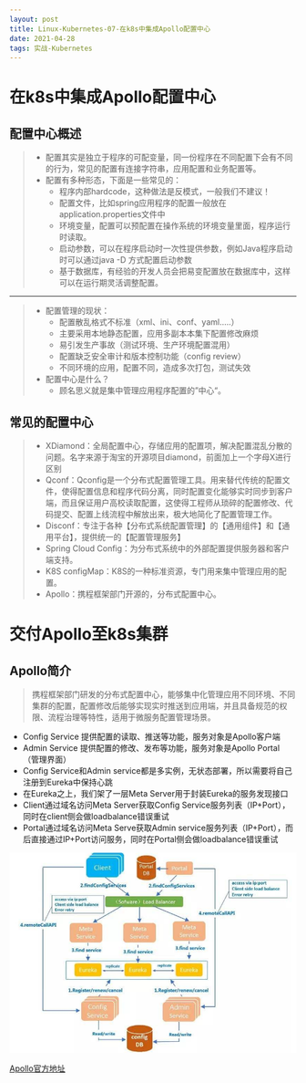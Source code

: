 ```yaml
---
layout: post
title: Linux-Kubernetes-07-在k8s中集成Apollo配置中心
date: 2021-04-28
tags: 实战-Kubernetes
---
```


# 在k8s中集成Apollo配置中心

## 配置中心概述

> - 配置其实是独立于程序的可配变量，同一份程序在不同配置下会有不同的行为，常见的配置有连接字符串，应用配置和业务配置等。
> - 配置有多种形态，下面是一些常见的：
>   - 程序内部hardcode，这种做法是反模式，一般我们不建议！
>   - 配置文件，比如spring应用程序的配置一般放在application.properties文件中
>   - 环境变量，配置可以预配置在操作系统的环境变量里面，程序运行时读取。
>   - 启动参数，可以在程序启动时一次性提供参数，例如Java程序启动时可以通过java -D 方式配置启动参数
>   - 基于数据库，有经验的开发人员会把易变配置放在数据库中，这样可以在运行期灵活调整配置。

-----

> - 配置管理的现状：
>   - 配置散乱格式不标准（xml、ini、conf、yaml.....）
>   - 主要采用本地静态配置，应用多副本本集下配置修改麻烦
>   - 易引发生产事故（测试环境、生产环境配置混用）
>   - 配置缺乏安全审计和版本控制功能（config review）
>   - 不同环境的应用，配置不同，造成多次打包，测试失效
> - 配置中心是什么？
>   - 顾名思义就是集中管理应用程序配置的”中心“。

## 常见的配置中心

> - XDiamond：全局配置中心，存储应用的配置项，解决配置混乱分散的问题。名字来源于淘宝的开源项目diamond，前面加上一个字母X进行区别
> - Qconf：Qconfig是一个分布式配置管理工具。用来替代传统的配置文件，使得配置信息和程序代码分离，同时配置变化能够实时同步到客户端，而且保证用户高校读取配置，这使得工程师从琐碎的配置修改、代码提交、配置上线流程中解放出来，极大地简化了配置管理工作。
> - Disconf：专注于各种【分布式系统配置管理】的【通用组件】和【通用平台】，提供统一的【配置管理服务】
> - Spring Cloud Config：为分布式系统中的外部配置提供服务器和客户端支持。
> - K8S configMap：K8S的一种标准资源，专门用来集中管理应用的配置。
> - Apollo：携程框架部门开源的，分布式配置中心。

# 交付Apollo至k8s集群

## Apollo简介

> 携程框架部门研发的分布式配置中心，能够集中化管理应用不同环境、不同集群的配置，配置修改后能够实现实时推送到应用端，并且具备规范的权限、流程治理等特性，适用于微服务配置管理场景。

- Config Service 提供配置的读取、推送等功能，服务对象是Apollo客户端
- Admin Service 提供配置的修改、发布等功能，服务对象是Apollo Portal （管理界面）
- Config Service和Admin service都是多实例，无状态部署，所以需要将自己注册到Eureka中保持心跳
- 在Eureka之上，我们架了一层Meta Server用于封装Eureka的服务发现接口
- Client通过域名访问Meta Server获取Config Service服务列表（IP+Port），同时在client侧会做loadbalance错误重试
- Portal通过域名访问Meta Serve获取Admin service服务列表（IP+Port），而后直接通过IP+Port访问服务，同时在Portal侧会做loadbalance错误重试

![](/images/posts/Linux-Kubernetes/在k8s中集成Apollo配置中心/12.png)

[Apollo官方地址](https://github.com/ctripcorp/apollo)
